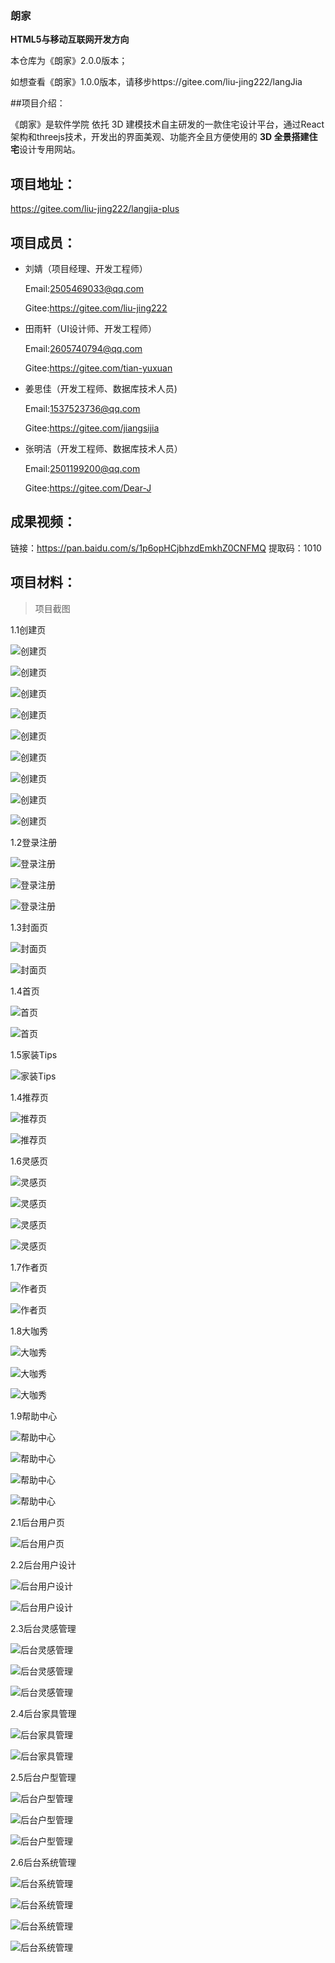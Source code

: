 ### 朗家

**HTML5与移动互联网开发方向**

本仓库为《朗家》2.0.0版本；

如想查看《朗家》1.0.0版本，请移步https://gitee.com/liu-jing222/langJia

##项目介绍：

《朗家》是软件学院    依托 3D 建模技术自主研发的一款住宅设计平台，通过React架构和threejs技术，开发出的界面美观、功能齐全且方便使用的 **3D 全景搭建住宅**设计专用网站。

## 项目地址：

https://gitee.com/liu-jing222/langjia-plus

## 项目成员：

- 刘婧（项目经理、开发工程师）

  Email:[2505469033@qq.com](mailto:2505469033@qq.com)

  Gitee:https://gitee.com/liu-jing222

- 田雨轩（UI设计师、开发工程师）

  Email:[2605740794@qq.com](mailto:2605740794@qq.com)

  Gitee:https://gitee.com/tian-yuxuan

- 姜思佳（开发工程师、数据库技术人员)

  Email:[1537523736@qq.com](mailto:1537523736@qq.com)

  Gitee:https://gitee.com/jiangsijia

- 张明洁（开发工程师、数据库技术人员）

  Email:[2501199200@qq.com](mailto:2501199200@qq.com)

  Gitee:https://gitee.com/Dear-J

## 成果视频：

链接：https://pan.baidu.com/s/1p6opHCjbhzdEmkhZ0CNFMQ 
提取码：1010

## 项目材料：

> 项目截图

1.1创建页

![创建页](README_images/%E5%88%9B%E5%BB%BA%E9%A1%B5%E5%BC%80%E5%A7%8B.png)

![创建页](README_images/%E5%88%9B%E5%BB%BA%E9%A1%B5.png)

![创建页](README_images/%E8%87%AA%E5%AE%9A%E4%B9%89%E6%88%B7%E5%9E%8B.png)

![创建页](README_images/%E6%88%B7%E5%9E%8B%E6%88%90%E5%8A%9F.png)

![创建页](README_images/%E6%B7%BB%E5%8A%A0%E5%AE%B6%E5%85%B7.png)

![创建页](README_images/%E7%AC%AC%E4%B8%80%E4%BA%BA%E5%9C%BA%E5%8F%82%E8%A7%82.png)

![创建页](README_images/%E4%BF%9D%E5%AD%98%E4%B8%8D%E8%A7%84%E8%8C%83%E6%9C%89%E6%A0%A1%E9%AA%8C.png)

![创建页](README_images/%E4%BF%9D%E5%AD%98%E6%97%B6%E7%94%A8%E6%88%B7%E8%87%AA%E5%AE%9A%E4%B9%89%E6%88%AA%E5%9B%BE.png)

![创建页](README_images/%E6%88%AA%E5%9B%BE%E6%88%90%E5%8A%9F%E9%A2%84%E8%A7%88.png)

1.2登录注册

![登录注册](README_images/%E6%B3%A8%E5%86%8C%E9%A1%B5.png)

![登录注册](README_images/%E7%99%BB%E5%BD%95%E9%A1%B5.png)

![登录注册](README_images/%E6%89%BE%E5%9B%9E%E5%AF%86%E7%A0%81.png)

1.3封面页

![封面页](README_images/%E5%B0%81%E9%9D%A2%E9%A1%B51.png)

![封面页](README_images/%E5%B0%81%E9%9D%A2%E9%A1%B52.png)

1.4首页

![首页](README_images/%E9%A6%96%E9%A1%B51.png)

![首页](README_images/%E9%A6%96%E9%A1%B52.png)

1.5家装Tips

![家装Tips](README_images/%E5%AE%B6%E8%A3%85Tips.png)

1.4推荐页

![推荐页](README_images/%E6%8E%A8%E8%8D%90%E9%A1%B51.png)

![推荐页](README_images/%E6%8E%A8%E8%8D%90%E9%A1%B52.png)

1.6灵感页

![灵感页](README_images/%E7%81%B5%E6%84%9F1.png)

![灵感页](README_images/%E7%81%B5%E6%84%9F%E9%A1%B52.png)

![灵感页](README_images/%E7%81%B5%E6%84%9F%E8%AF%A6%E6%83%85%E9%A1%B51.png)

![灵感页](README_images/%E7%81%B5%E6%84%9F%E8%AF%A6%E6%83%85%E9%A1%B52.png)

1.7作者页

![作者页](README_images/%E8%AE%BE%E8%AE%A1%E5%B8%88%E4%B8%BB%E9%A1%B5.png)

![作者页](README_images/%E8%AE%BE%E8%AE%A1%E5%B8%88%E9%80%9A%E4%BF%A1.png)

1.8大咖秀

![大咖秀](README_images/%E5%A4%A7%E5%92%96%E7%A7%801.png)

![大咖秀](README_images/%E5%A4%A7%E5%92%96%E7%A7%802.png)

![大咖秀](README_images/%E5%A4%A7%E5%92%96%E7%A7%80%E7%AD%9B%E9%80%89.png)

1.9帮助中心

![帮助中心](README_images/%E5%B8%AE%E5%8A%A9%E4%B8%AD%E5%BF%83.png)

![帮助中心](README_images/%E5%B8%AE%E5%8A%A9%E4%B8%AD%E5%BF%83%E8%AF%A6%E6%83%85.png)

![帮助中心](README_images/%E5%B8%AE%E5%8A%A9%E4%B8%AD%E5%BF%83%E8%AF%A6%E6%83%852.png)

![帮助中心](README_images/%E5%B8%AE%E5%8A%A9%E4%B8%AD%E5%BF%83%E8%AF%A6%E6%83%853.png)

2.1后台用户页

![后台用户页](README_images/%E5%90%8E%E5%8F%B0%E7%94%A8%E6%88%B7%E7%AE%A1%E7%90%86.png)

2.2后台用户设计

![后台用户设计](README_images/%E5%90%8E%E5%8F%B0%E7%94%A8%E6%88%B7%E8%AE%BE%E8%AE%A11.png)

![后台用户设计](README_images/%E5%90%8E%E5%8F%B0%E7%94%A8%E6%88%B7%E8%AE%BE%E8%AE%A12.png)

2.3后台灵感管理

![后台灵感管理](README_images/%E5%90%8E%E5%8F%B0%E7%81%B5%E6%84%9F%E7%AE%A1%E7%90%861.png)

![后台灵感管理](README_images/%E5%90%8E%E5%8F%B0%E7%81%B5%E6%84%9F%E7%AE%A1%E7%90%862.png)

![后台灵感管理](README_images/%E5%90%8E%E5%8F%B0%E4%B8%8A%E4%BC%A0%E7%81%B5%E6%84%9F.png)

2.4后台家具管理

![后台家具管理](README_images/%E5%90%8E%E5%8F%B0%E5%AE%B6%E5%85%B7%E7%B4%A0%E6%9D%901.png)

![后台家具管理](README_images/%E5%90%8E%E5%8F%B0%E5%AE%B6%E5%85%B7%E7%B4%A0%E6%9D%902.png)

2.5后台户型管理

![后台户型管理](README_images/%E5%90%8E%E5%8F%B0%E6%88%B7%E5%9E%8B%E7%B4%A0%E6%9D%901.png)

![后台户型管理](README_images/%E5%90%8E%E5%8F%B0%E6%88%B7%E5%9E%8B%E7%B4%A0%E6%9D%902.png)

![后台户型管理](README_images/%E5%90%8E%E5%8F%B0%E6%88%B7%E5%9E%8B%E7%B4%A0%E6%9D%903.png)

2.6后台系统管理

![后台系统管理](README_images/%E5%90%8E%E5%8F%B0%E7%B3%BB%E7%BB%9F%E7%AE%A1%E7%90%861.png)

![后台系统管理](README_images/%E5%90%8E%E5%8F%B0%E7%B3%BB%E7%BB%9F%E7%AE%A1%E7%90%862.png)

![后台系统管理](README_images/%E5%90%8E%E5%8F%B0%E7%B3%BB%E7%BB%9F%E7%AE%A1%E7%90%863.png)

![后台系统管理](README_images/%E5%90%8E%E5%8F%B0%E7%B3%BB%E7%BB%9F%E7%AE%A1%E7%90%864.png)


